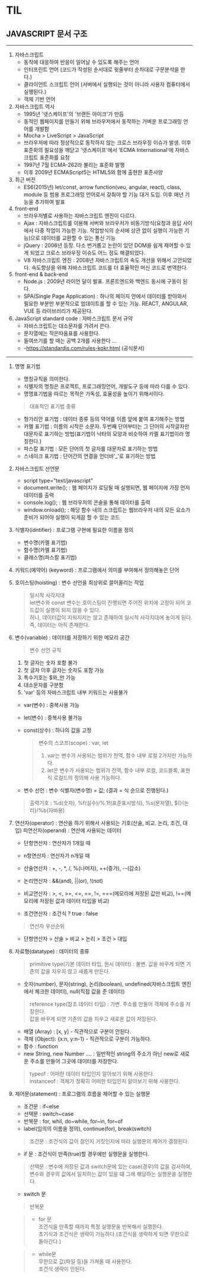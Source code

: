 # TIL

## JAVASCRIPT 문서 구조

---

1. 자바스크립트
   - 동작에 대응하여 반응이 일어날 수 있도록 해주는 언어
   - 인터프린트 언어 (코드가 작성된 순서대로 윗줄부터 순차대로 구문분석을 한다.)
   - 클라이언트 스크립트 언어 (서버에서 실행되는 것이 아니라 사용자 컴퓨터에서 실행된다.)
   - 객체 기반 언어
2. 자바스크립트 역사
   - 1995년 '넷스케이프'의 '브랜든 아이크'가 만듬
   - 동적인 웹페이지를 만들기 위해 브라우저에서 동작하는 가벼운 프로그래밍 언어를 개발함
   - Mocha > LiveScript > JavaScript
   - 브라우저에 따라 정상적으로 동작하지 않는 크로스 브라우징 이슈가 발생. 이후 표준화의 필요성을 깨닫고 '넷스케이프'에서 'ECMA International'에 자바스크립트 표준화를 요청
   - 1997년 7월 ECMA-262라 불리는 표준화 발행
   - 이후 2009년 ECMAScript5는 HTML5와 함께 출현한 표준사양
3. 최근 버전
   - ES6(2015년) let/const, arrow function(veu, angular, react), class, module 등 범용 프로그래밍 언어로서 갖춰야 할 기능 대거 도입. 이후 매년 기능을 추가하여 발표
4. front-end
   - 브라우저별로 사용하는 자바스크립트 엔진이 다르다.
   - Ajax : 자바스크립트를 이용해 서버와 브라우저가 비동기방식(요청과 응답 사이에서 다중 작업이 가능한 기능. 작업방식의 순서에 상관 없이 실행이 가능한 기능)으로 데이터를 교환할 수 있는 통신 기능
   - jQuery : 2006년 등장. 다소 번거롭고 논란이 있던 DOM을 쉽게 제어할 수 있게 되었고 크로스 브라우징 이슈도 어느 정도 해결되었다.
   - V8 자바스크립트 엔진 : 2008년 자바스크립트의 속도 개선을 위해서 고안되었다. 속도향상을 위해 자바스크립트 코드를 더 효율적인 머신 코드로 번역한다.
5. front-end & back-end
   - Node.js : 2009년 라이언 달이 발표. 프론트엔드와 백엔드 동시에 구동이 된다.
   - SPA(Single Page Application) : 하나의 페이지 안에서 데이터를 받아와서 필요한 부분만 부분적으로 업데이트를 할 수 있는 기능. REACT, ANGULAR, VUE 등 라이브러리가 제공된다.
6. JavaScript standard code : 자바스크립트 문서 규약
   - 자바스크립트는 대소문자를 가려서 쓴다.
   - 문자열에는 작은따옴표를 사용한다.
   - 들여쓰기를 할 때는 공백 2개를 사용한다 ...
   - -https://standardjs.com/rules-kokr.html (공식문서)

---

1. 명명 표기법

   - 명칭규칙을 의미한다.
   - 식별자의 명칭은 프로젝트, 프로그래밍언어, 개발도구 등에 따라 다를 수 있다.
   - 명명표기법을 따르는 목적은 가독성, 효율성을 높이기 위해서이다.

   > 대표적인 표기법 종류

   - 헝가리안 표기법 : 데이터 종류 등의 약어를 이름 앞에 붙여 표기해주는 방법
   - 카멜 표기법 : 이름의 시작은 소문자. 두번째 단어부터는 그 단어의 시작글자만 대문자로 표기하는 방법(표기법이 낙타의 모양과 비슷하여 카멜 표기법이라 명칭한다.)
   - 파스칼 표기법 : 모든 단어의 첫 글자를 대문자로 표기하는 방법
   - 스네이크 표기법 : 단어간의 연결을 언더바'\_'로 표기하는 방법

2. 자바스크립트 선언문

   - script type="text/javascript"
   - document.write(); : 웹 페이지가 로딩될 때 실행되면, 웹 페이지에 가장 먼저 데이터를 출력
   - console.log(); : 웹 브라우저의 콘솔을 통해 데이터를 출력
   - window.onload(); : 해당 함수 내의 스크립트는 웹브라우저 내의 모든 요소가 준비가 되어야 실행이 되게끔 할 수 있는 코드

3. 식별자(idntifier) : 프로그램 구현에 필요한 이름을 정의

   - 변수명(카멜 표기법)
   - 함수명(카멜 표기법)
   - 클래스명(파스칼 표기법)

4. 키워드(예약어) (keyword) : 프로그램에서 의미를 부여해서 정의해놓은 단어

5. 호이스팅(hoisting) : 변수 선언을 최상위로 끌어올리는 작업

   > 일시적 사각지대  
   > let변수와 const 변수는 호이스팅이 진행되면 주어진 위치에 고정이 되어 코드값이 실행이 되지 않을 수 있다.  
   >  허나, 데이터값이 지워지지는 않고 존재하여 일시적 사각지대에 놓이게 된다.  
   >  즉, 데이터는 아직 존재한다.

6. 변수(variable) : 데이터를 저장하기 위한 메모리 공간

   > 변수 선언 규칙

   1. 첫 글자는 숫자 포함 불가
   2. 첫 글자 이후 글자는 숫자도 포함 가능
   3. 특수기호는 $와\_만 가능
   4. 대소문자를 구분함
   5. 'var' 등의 자바스크립트 내부 키워드는 사용불가

   - var(변수) : 중복사용 가능
   - let(변수) : 중복사용 불가능
   - const(상수) : 하나의 값을 고정

     > 변수의 스코프(scope) : var, let
     >
     > 1. var는 변수가 사용되는 범위가 전역, 함수 내부 로컬 2가지만 가능하다.
     > 2. let은 변수가 사용되는 범위가 전역, 함수 내부 로컬, 코드블록, 표현식 로컬드의 정의에 사용 가능하다.

   - 변수 선언 : 변수 식별자(변수명) = 값; (결과 = 식 순으로 진행된다.)

   > 출력기호 : %d(숫자), %f(실수)/%.1f(표준표시방식), %s(문자열), ${}(논리)/%b(자바용)

7. 연산자(operator) : 연산을 하기 위해서 사용되는 기호(산술, 비교. 논리, 조건, 대입)
   피연산자(operand) : 연산에 사용되는 데이터

   - 단항연산자 : 연산자가 1개일 때
   - n항연산자 : 연산자가 n개일 때

   - 산술연산자 : +, -, \*, /, %(나머지), ++(증가), --(감소)
   - 논리연산자 : &&(and), ||(or), !(not)
   - 비교연산자 : >, <, >=, <=, ==, !=, ===(메모리에 저장된 값만 비교), !==(메모리에 저장된 값과 데이터 타입을 비교)
   - 조건연산자 : 조건식 ? true : false

   > 연산자 우선순위

   - 단항연산자 > 산술 > 비교 > 논리 > 조건 > 대입

8. 자료형(datatype) : 데이터의 종류

   > primitive type(기본 데이터 타입, 원시 데이터) : 불변. 값을 바꾸게 되면 기존의 값을 지우지 않고 새롭게 만든다.

   - 숫자(number), 문자(string), 논리(boolean), undefined(자바스크립트 엔진에서 체크한 데이터), null(직접 값을 준 데이터)

   > reference type(참조 데이터 타입) : 가변. 주소를 만들어 객체에 주소를 저장한다.  
   >  값을 바꾸게 되면 기존의 값을 지우고 새로운 값이 저장된다.

   - 배열 (Array) : [x, y] - 직관적으로 구분이 안된다.
   - 객체 (Object): {x:n, y:n-1} - 직관적으로 구분이 가능하다.
   - 함수 : function
   - new String, new Number .... : 일반적인 string의 주소가 아닌 new로 새로운 주소를 만들어 그곳에 데이터를 저장한다.

   > typeof : 어떠한 데이터 타입인지 알아보기 위해 사용한다.  
   > instanceof : 객체가 정확히 어떠한 타입인지 알아보기 위해 사용한다.

9. 제어문(statement) : 프로그램의 흐름을 제어할 수 있는 실행문

   - 조건문 : if~else
   - 선택문 : switch~case
   - 반복문 : for, whil, do~while, for~in, for~of
   - label(임의의 이름을 정의), continue(for), break(switch)

   > 조건문 : 조건식의 값이 참인지 거짓인지에 따라 실행문의 제어가 결정된다.

   - if 문 : 조건식이 만족(true)할 경우에만 실행문을 실행한다.
   <!--
   조건문(if)식 예시)

   1. if 기본 조건식
      if(조건식){
      실행문;
      }

   2. if~else 조건식
      if(조건식){
      실행문;
      }else{
      실행문;
      };

   3. 여러 조건식이 필요할 때의 조건식
      if(조건식1){
      실행문1;
      }else if(조건식2){
      실행문2;
      }else if(조건식3){
      실행문3;
      }else{
      실행문4;
      }
      -->

   > 선택문 : 변수에 저장된 값과 switch문에 있는 case(경우)의 값을 검사하여, 변수와 경우의 값에서 일치하는 값이 있을 떄 그에 해당하는 실행문을 실행한다.

   - switch 문
   <!-- - 
   선택문(switch)식 예시)

   switch(식){
   case 값1 : 실행문1; break;
   case 값2 : 실행문2; break;
   case 값3 : 실행문3; break;
   default : 실행문;
   }
   -->

   > 반복문

   > - for 문  
   >   조건식을 만족할 때까지 특정 실행문을 반복해서 실행한다.  
   >   초기식과 조건식은 생략이 가능하다.(조건식을 생략하게 되면 무한으로 돌아간다.)

   <!--
     반복문(for)식 예시)
     (1)
      for(초기값; 조건식; 증감식){
         실행문;
      }

    (2) 중첩반복문
      for(초기값; 조건식; 증감식){
      for(초기값; 조건식; 증감식){
        실행문;
         }
      }

    초기식 -> 조건식(true) -> 실행문 -> 증감식
           -> 조건식(true) ->실행문 -> 증감식
           -> 조건식(false) or break; -> 반복문 빠져나감

    continue : 반복문에서 continue를 만나면 조건식으로 이동한다.(if문에서는 증감식을 걸쳐 조건식으로 이동한다.)
    https://developer.mozilla.org/ko/docs/Web/JavaScript/Reference/Statements/continue

    이스케이프 : 프로그램에서 주변 장치를 컨트롤 하기 위해서 사용되는 기능
    이스케이프 종류 : \n : 줄바꿈, \t : 탭, \", \', \b : 백스페이스, \v : 수직탭
    이스케이프 사용법 : preocess.stderr.write(`\n`);
    https://developer.mozilla.org/ko/docs/Web/JavaScript/Reference/Global_Objects/String#%EA%B5%AC%EB%AC%B8
   -->

   > - while문  
   >   무한으로 값(파일 등)을 가져올 때 사용한다.  
   >   조건식 생략이 안된다.

    <!-- 
     반복문(while)식 예시)
   
      while(조건식){
         실행문;
      }
   
      do(
         실행문;
      )while(조건식);
   -->
